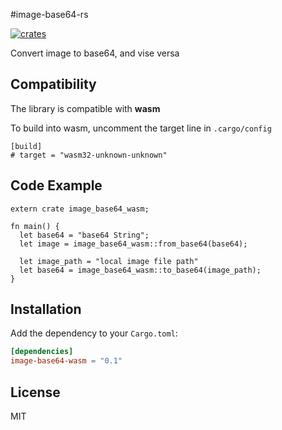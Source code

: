 #image-base64-rs

<p align="left">
    <a href="https://crates.io/crates/image-base64-wasm">
        <img src="https://img.shields.io/crates/v/image-base64-wasm.svg"
             alt="crates">
    </a>    
</p>

Convert image to base64, and vise versa

## Compatibility

The library is compatible with **wasm**

To build into wasm, uncomment the target line in `.cargo/config`

```
[build]
# target = "wasm32-unknown-unknown"
```

## Code Example

```
extern crate image_base64_wasm;

fn main() {
  let base64 = "base64 String";
  let image = image_base64_wasm::from_base64(base64);
  
  let image_path = "local image file path"
  let base64 = image_base64_wasm::to_base64(image_path); 
}
```

## Installation

Add the dependency to your `Cargo.toml`:

```toml
[dependencies]
image-base64-wasm = "0.1"
```

## License

MIT
